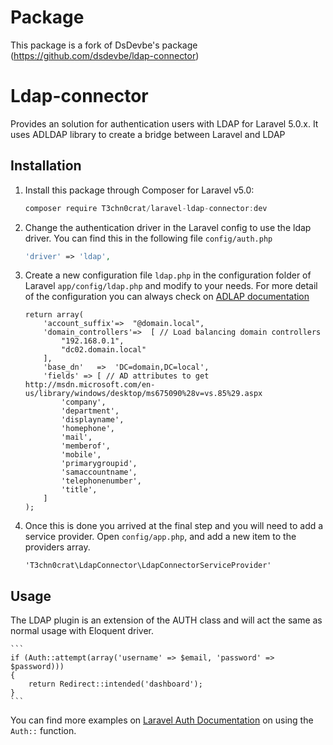# Package
This package is a fork of DsDevbe's package (https://github.com/dsdevbe/ldap-connector)

# Ldap-connector
Provides an solution for authentication users with LDAP for Laravel 5.0.x. It uses ADLDAP library to create a bridge between Laravel and LDAP

## Installation
1. Install this package through Composer for Laravel v5.0:
    ```js
    composer require T3chn0crat/laravel-ldap-connector:dev
    ```

1. Change the authentication driver in the Laravel config to use the ldap driver. You can find this in the following file `config/auth.php`

    ```php
    'driver' => 'ldap',
    ```
1. Create a new configuration file `ldap.php` in the configuration folder of Laravel `app/config/ldap.php` and modify to your needs. For more detail of the configuration you can always check on [ADLAP documentation](http://adldap.sourceforge.net/wiki/doku.php?id=documentation_configuration)
    
    ```
    return array(
    	'account_suffix'=>  "@domain.local",
    	'domain_controllers'=>  [ // Load balancing domain controllers
            "192.168.0.1", 
            "dc02.domain.local"
        ],
    	'base_dn'   =>  'DC=domain,DC=local',
        'fields' => [ // AD attributes to get http://msdn.microsoft.com/en-us/library/windows/desktop/ms675090%28v=vs.85%29.aspx
            'company',
            'department',
            'displayname',
            'homephone',
            'mail',
            'memberof',
            'mobile',
            'primarygroupid',
            'samaccountname',
            'telephonenumber',
            'title',
        ]
    );
    ```
1. Once this is done you arrived at the final step and you will need to add a service provider. Open `config/app.php`, and add a new item to the providers array.
	
	```
	'T3chn0crat\LdapConnector\LdapConnectorServiceProvider'
	```

## Usage
The LDAP plugin is an extension of the AUTH class and will act the same as normal usage with Eloquent driver.
    
    ```
    if (Auth::attempt(array('username' => $email, 'password' => $password)))
    {
        return Redirect::intended('dashboard');
    }
    ```

You can find more examples on [Laravel Auth Documentation](http://laravel.com/docs/master/authentication) on using the `Auth::` function.
